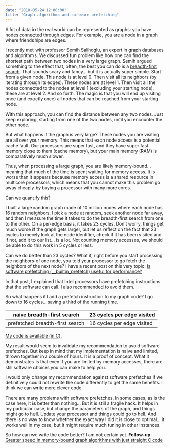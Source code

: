 ```yaml
---
date: "2018-05-24 12:00:00"
title: "Graph algorithms and software prefetching"
---
```




A lot of data in the real world can be represented as graphs: you have nodes connected through edges. For example, you are a node in a graph where friendships are edges.

I recently met with professor [Semih Salihoglu](https://cs.uwaterloo.ca/~ssalihog/), an expert in graph databases and algorithms. We discussed fun problem like how one can find the shortest path between two nodes in a very large graph.
Semih argued something to the effect that, often, the best you can do is a [breadth-first search](https://en.wikipedia.org/wiki/Breadth-first_search). That sounds scary and fancy&hellip; but it is actually super simple. Start from a given node. This node is at level 0. Then visit all its neighbors (by iterating through its edges). These nodes are at level 1. Then visit all the nodes connected to the nodes at level 1 (excluding your starting node), these are at level 2. And so forth. The magic is that you will end up visiting once (and exactly once) all nodes that can be reached from your starting node.

With this approach, you can find the distance between any two nodes. Just keep exploring, starting from one of the two nodes, until you encounter the other node.

But what happens if the graph is very large? These nodes you are visiting are all over your memory. This means that each node access is a potential cache fault. Our processors are super fast, and they have super fast memory close to them (cache memory), but your main memory (RAM) is comparatively much slower.

Thus, when processing a large graph, you are likely memory-bound&hellip; meaning that much of the time is spent waiting for memory access. It is worse than it appears because memory access is a shared resource in multicore processors, which means that you cannot make this problem go away cheaply by buying a processor with many more cores.

Can we quantify this?

I built a large random graph made of 10 million nodes where each node has 16 random neighbors.
I pick a node at random, seek another node far away, and then I measure the time it takes to do the breadth-first search from one to the other. On a per-edge basis, it takes 23 cycles. Don&rsquo;t worry, things get much worse if the graph gets larger, but let us reflect on the fact that 23 cycles to merely look at the node identifier, check if it has been visited and if not, add it to our list&hellip; is a lot. Not counting memory accesses, we should be able to do this work in 5 cycles or less.

 Can we do better than 23 cycles?
What if, right before you start processing the neighbors of one node, you told your processor to go fetch the neighbors of the next node? I have a recent post on this very topic: [Is software prefetching (__builtin_prefetch) useful for performance?](/lemire/blog/2018/04/30/is-software-prefetching-__builtin_prefetch-useful-for-performance/)

In that post, I explained that Intel processors have prefetching instructions that the software can call. I also recommended to avoid them.

So what happens if I add a prefetch instruction to my graph code? I go down to 16 cycles&hellip; saving a third of the running time.

naive breadth-first search |23 cycles per edge visited |
-------------------------|-------------------------|
prefetched breadth-first search |16 cycles per edge visited |


[My code is available (in C)](https://github.com/lemire/Code-used-on-Daniel-Lemire-s-blog/tree/master/2018/05/24).

My result would seem to invalidate my recommendation to avoid software prefetches. But keep in mind that my implementation is naive and limited, thrown together in a couple of hours. It is a proof of concept. What it demonstrates is that even if you are limited by memory accesses, there are still software choices you can make to help you.

I would only change my recommendation against software prefetches if we definitively could not rewrite the code differently to get the same benefits. I think we can write more clever code.

There are many problems with software prefetches. In some cases, as is the case here, it is better than nothing&hellip; But it is still a fragile hack. It helps in my particular case, but change the parameters of the graph, and things might go to hell. Update your processor and things could go to hell. And there is no way to know whether the exact way I did it is close to optimal&hellip; it works well in my case, but it might require much tuning in other instances.

So how can we write the code better? I am not certain yet.
__Follow-up__: [Greater speed in memory-bound graph algorithms with just straight C code](/lemire/blog/2018/05/28/greater-speed-inâ€¦-straight-c-code/)

